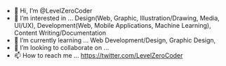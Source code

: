 - 👋 Hi, I’m @LevelZeroCoder
- 👀 I’m interested in ... Design(Web, Graphic, Illustration/Drawing, Media, UI/UX), Development(Web, Mobile Applications, Machine Learning), Content Writing/Documentation
- 🌱 I’m currently learning ... Web Development/Design, Graphic Design, 
- 💞️ I’m looking to collaborate on ... 
- 📫 How to reach me ... https://twitter.com/LevelZeroCoder

<!---
LevelZeroCoder/LevelZeroCoder is a ✨ special ✨ repository because its `README.md` (this file) appears on your GitHub profile.
You can click the Preview link to take a look at your changes.
--->

